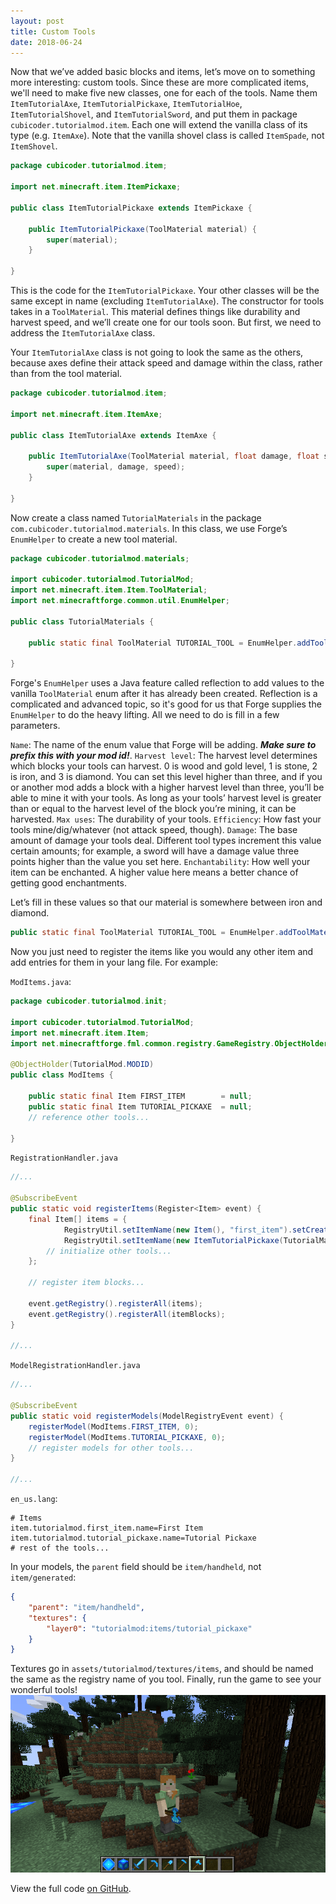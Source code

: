```yaml
---
layout: post
title: Custom Tools
date: 2018-06-24
---
```


Now that we’ve added basic blocks and items, let’s move on to something more interesting: custom tools. Since these are more complicated items, we'll need to make five new classes, one for each of the tools. Name them `ItemTutorialAxe`, `ItemTutorialPickaxe`, `ItemTutorialHoe`, `ItemTutorialShovel`, and `ItemTutorialSword`, and put them in package `cubicoder.tutorialmod.item`. Each one will extend the vanilla class of its type (e.g. `ItemAxe`). Note that the vanilla shovel class is called `ItemSpade`, not `ItemShovel`.
```java
package cubicoder.tutorialmod.item;

import net.minecraft.item.ItemPickaxe;

public class ItemTutorialPickaxe extends ItemPickaxe {

	public ItemTutorialPickaxe(ToolMaterial material) {
		super(material);
	}
	
}
```
This is the code for the `ItemTutorialPickaxe`. Your other classes will be the same except in name (excluding `ItemTutorialAxe`). The constructor for tools takes in a `ToolMaterial`. This material defines things like durability and harvest speed, and we’ll create one for our tools soon. But first, we need to address the `ItemTutorialAxe` class.

Your `ItemTutorialAxe` class is not going to look the same as the others, because axes define their attack speed and damage within the class, rather than from the tool material.
```java
package cubicoder.tutorialmod.item;

import net.minecraft.item.ItemAxe;

public class ItemTutorialAxe extends ItemAxe {

	public ItemTutorialAxe(ToolMaterial material, float damage, float speed) {
		super(material, damage, speed);
	}

}
```
Now create a class named `TutorialMaterials` in the package `com.cubicoder.tutorialmod.materials`. In this class, we use Forge’s `EnumHelper` to create a new tool material.
```java
package cubicoder.tutorialmod.materials;

import cubicoder.tutorialmod.TutorialMod;
import net.minecraft.item.Item.ToolMaterial;
import net.minecraftforge.common.util.EnumHelper;

public class TutorialMaterials {

	public static final ToolMaterial TUTORIAL_TOOL = EnumHelper.addToolMaterial(name, harvestLevel, maxUses, efficiency, damage, enchantability);

}
```
Forge's `EnumHelper` uses a Java feature called reflection to add values to the vanilla `ToolMaterial` enum after it has already been created. Reflection is a complicated and advanced topic, so it's good for us that Forge supplies the `EnumHelper` to do the heavy lifting. All we need to do is fill in a few parameters.

`Name`: The name of the enum value that Forge will be adding. ***Make sure to prefix this with your mod id!***.
`Harvest level`: The harvest level determines which blocks your tools can harvest. 0 is wood and gold level, 1 is stone, 2 is iron, and 3 is diamond. You can set this level higher than three, and if you or another mod adds a block with a higher harvest level than three, you’ll be able to mine it with your tools. As long as your tools’ harvest level is greater than or equal to the harvest level of the block you’re mining, it can be harvested.
`Max uses`: The durability of your tools.
`Efficiency`: How fast your tools mine/dig/whatever (not attack speed, though).
`Damage`: The base amount of damage your tools deal. Different tool types increment this value certain amounts; for example, a sword will have a damage value three points higher than the value you set here.
`Enchantability`: How well your item can be enchanted. A higher value here means a better chance of getting good enchantments.

Let’s fill in these values so that our material is somewhere between iron and diamond.

```java
public static final ToolMaterial TUTORIAL_TOOL = EnumHelper.addToolMaterial(TutorialMod.MODID + ":" + "tutorial_tool", 2, 625, 7.0F, 2.5F, 10);
```
Now you just need to register the items like you would any other item and add entries for them in your lang file. For example:

`ModItems.java`:

```java
package cubicoder.tutorialmod.init;

import cubicoder.tutorialmod.TutorialMod;
import net.minecraft.item.Item;
import net.minecraftforge.fml.common.registry.GameRegistry.ObjectHolder;

@ObjectHolder(TutorialMod.MODID)
public class ModItems {

	public static final Item FIRST_ITEM        = null;
	public static final Item TUTORIAL_PICKAXE  = null;
    // reference other tools...
	
}
```

`RegistrationHandler.java`

```java
//...

@SubscribeEvent
public static void registerItems(Register<Item> event) {
	final Item[] items = {
			RegistryUtil.setItemName(new Item(), "first_item").setCreativeTab(TutorialMod.TUTORIAL_TAB),
			RegistryUtil.setItemName(new ItemTutorialPickaxe(TutorialMaterials.TUTORIAL_TOOL), "tutorial_pickaxe").setCreativeTab(TutorialMod.TUTORIAL_TAB)
		// initialize other tools...
	};

	// register item blocks...

	event.getRegistry().registerAll(items);
	event.getRegistry().registerAll(itemBlocks);
}

//...
```

`ModelRegistrationHandler.java`

```java
//...

@SubscribeEvent
public static void registerModels(ModelRegistryEvent event) {
	registerModel(ModItems.FIRST_ITEM, 0);
	registerModel(ModItems.TUTORIAL_PICKAXE, 0);
	// register models for other tools...
}

//...
```

`en_us.lang`:

```
# Items
item.tutorialmod.first_item.name=First Item
item.tutorialmod.tutorial_pickaxe.name=Tutorial Pickaxe
# rest of the tools...
```

In your models, the `parent` field should be `item/handheld`, not `item/generated`:

```JSON
{
	"parent": "item/handheld",
	"textures": {
		"layer0": "tutorialmod:items/tutorial_pickaxe"
	}
}
```
Textures go in `assets/tutorialmod/textures/items`, and should be named the same as the registry name of you tool. Finally, run the game to see your wonderful tools!
![tools0](/img/8tools/tools0.png)

View the full code [on GitHub](https://github.com/cubicoder/tutorialmod).